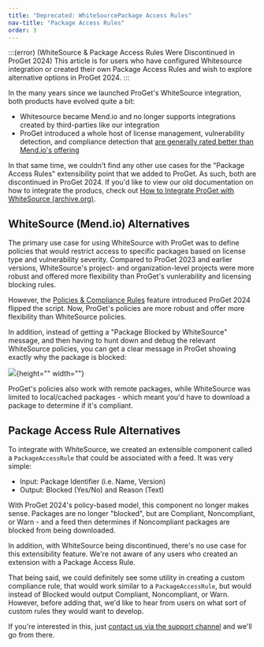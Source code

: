 ```yaml
---
title: "Deprecated: WhiteSourcePackage Access Rules"
nav-title: "Package Access Rules"
order: 3
---
```


:::(error) (WhiteSource & Package Access Rules Were  Discontinued in ProGet 2024)
This article is for users who have configured Whitesource integration or created their own Package Access Rules and wish to explore alternative options in ProGet 2024. 
:::

In the many years since we launched ProGet's WhiteSource integration, both products have evolved quite a bit: 
* Whitesource became Mend.io and no longer supports integrations created by third-parties like our integration
* ProGet introduced a whole host of license management, vulnerability detection, and compliance detection that [are generally rated better than Mend.io's offering](https://inedo.com/proget/vs-mend-whitesource)

In that same time, we couldn't find any other use cases for the "Package Access Rules" extensibility point that we added to ProGet. As such, both are discontinued in ProGet 2024. If you'd like to view our old documentation on how to integrate the producs, check out [How to Integrate ProGet with WhiteSource (archive.org)](https://web.archive.org/web/20230927161336/https://docs.inedo.com/docs/proget-compliance-whitesource).

## WhiteSource (Mend.io) Alternatives

The primary use case for using WhiteSource with ProGet was to define policies that would restrict access to specific packages based on license type and vulnerability severity. Compared to ProGet 2023 and earlier versions, WhiteSource's project- and organization-level projects were more robust and offered more flexibility than ProGet's vunlerability and licensing blocking rules.

However, the [Policies & Compliance Rules](/docs/buildmaster/administration/retention-policies)  feature introduced ProGet 2024 flipped the script. Now, ProGet's policies are more robust and offer more flexibility than WhiteSource policies. 

In addition, instead of getting a "Package Blocked by WhiteSource" message, and then having to hunt down and debug the relevant WhiteSource policies, you can get a clear message in ProGet showing exactly why the package is blocked:

![](/resources/docs/proget-policies-renalyze-package.png){height="" width=""}

ProGet's policies also work with remote packages, while WhiteSource was limited to local/cached packages - which meant you'd have to download a package to determine if it's compliant.


## Package Access Rule Alternatives

To integrate with WhiteSource, we created an extensible component called a `PackageAccessRule` that could be associated with a feed. It was very simple:
* Input: Package Identifier (i.e. Name, Version)
* Output: Blocked (Yes/No) and Reason (Text)

With ProGet 2024's policy-based model, this component no longer makes sense. Packages are no longer "blocked", but are Compliant, Noncompliant, or Warn - and a feed then determines if Noncompliant packages are blocked from being downloaded.

In addition, with WhiteSource being discontinued, there's no use case for this extensibility feature. We're not aware of any users who created an extension with a Package Access Rule.

That being said, we could definitely see some utility in creating a custom compliance rule, that would work similar to a `PackageAccessRule`, but would instead of Blocked would output Compliant, Noncompliant, or Warn. However, before adding that, we'd like to hear from users on what sort of custom rules they would want to develop.

If you're interested in this, just [contact us via the support channel](https://inedo.com/support) and we'll go from there.
